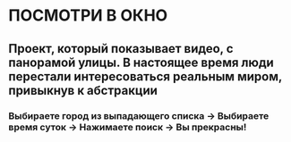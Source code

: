 <h1>ПОСМОТРИ В ОКНО</h1>

<h2>Проект, который показывает видео, с панорамой улицы. В настоящее время люди перестали интересоваться реальным миром, привыкнув к абстракции</h2>

<h3>Выбираете город из выпадающего списка -> Выбираете время суток -> Нажимаете поиск -> Вы прекрасны!</h3>
